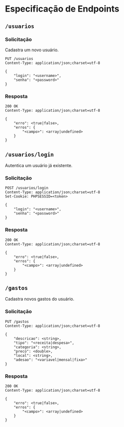 # Especificação de Endpoints

## `/usuarios`

### Solicitação

Cadastra um novo usuário.

    PUT /usuarios
    Content-Type: application/json;charset=utf-8

    {
        "login": "<username>",
        "senha": "<password>"
    }

### Resposta

    200 OK
    Content-Type: application/json;charset=utf-8

    {
        "erro": <true|false>,
        "erros": {
            "<campo>": <array|undefined>
        }
    }

## `/usuarios/login`

Autentica um usuário já existente.

### Solicitação

    POST /usuarios/login
    Content-Type: application/json;charset=utf-8
    Set-Cookie: PHPSESSID=<token>

    {
        "login": "<username>",
        "senha": "<password>"
    }

### Resposta

    200 OK
    Content-Type: application/json;charset=utf-8

    {
        "erro": <true|false>,
        "erros": {
            "<campo>": <array|undefined>
        }
    }

## `/gastos`

Cadastra novos gastos do usuário.

### Solicitação

    PUT /gastos
    Content-Type: application/json;charset=utf-8

    {
        "descricao": <string>,
        "tipo": "<receita|despesa>",
        "categoria": <string>,
        "preco": <double>,
        "local": <string>,
        "adesao": "<variavel|mensal|fixa>"
    }

### Resposta

    200 OK
    Content-Type: application/json;charset=utf-8

    {
        "erro": <true|false>,
        "erros": {
            "<campo>": <array|undefined>
        }
    }

